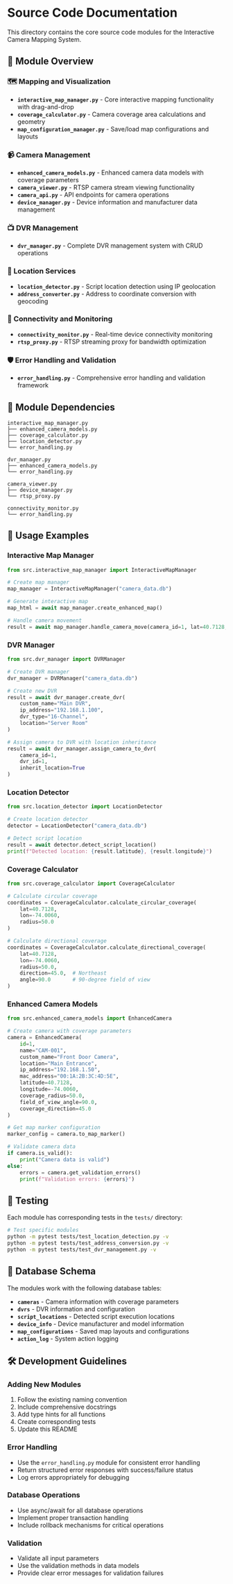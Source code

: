 # Source Code Documentation

This directory contains the core source code modules for the Interactive Camera Mapping System.

## 📁 Module Overview

### 🗺️ Mapping and Visualization
- **`interactive_map_manager.py`** - Core interactive mapping functionality with drag-and-drop
- **`coverage_calculator.py`** - Camera coverage area calculations and geometry
- **`map_configuration_manager.py`** - Save/load map configurations and layouts

### 📹 Camera Management
- **`enhanced_camera_models.py`** - Enhanced camera data models with coverage parameters
- **`camera_viewer.py`** - RTSP camera stream viewing functionality
- **`camera_api.py`** - API endpoints for camera operations
- **`device_manager.py`** - Device information and manufacturer data management

### 📺 DVR Management
- **`dvr_manager.py`** - Complete DVR management system with CRUD operations

### 📍 Location Services
- **`location_detector.py`** - Script location detection using IP geolocation
- **`address_converter.py`** - Address to coordinate conversion with geocoding

### 🔗 Connectivity and Monitoring
- **`connectivity_monitor.py`** - Real-time device connectivity monitoring
- **`rtsp_proxy.py`** - RTSP streaming proxy for bandwidth optimization

### 🛡️ Error Handling and Validation
- **`error_handling.py`** - Comprehensive error handling and validation framework

## 🔧 Module Dependencies

```
interactive_map_manager.py
├── enhanced_camera_models.py
├── coverage_calculator.py
├── location_detector.py
└── error_handling.py

dvr_manager.py
├── enhanced_camera_models.py
└── error_handling.py

camera_viewer.py
├── device_manager.py
└── rtsp_proxy.py

connectivity_monitor.py
└── error_handling.py
```

## 📖 Usage Examples

### Interactive Map Manager
```python
from src.interactive_map_manager import InteractiveMapManager

# Create map manager
map_manager = InteractiveMapManager("camera_data.db")

# Generate interactive map
map_html = await map_manager.create_enhanced_map()

# Handle camera movement
result = await map_manager.handle_camera_move(camera_id=1, lat=40.7128, lon=-74.0060)
```

### DVR Manager
```python
from src.dvr_manager import DVRManager

# Create DVR manager
dvr_manager = DVRManager("camera_data.db")

# Create new DVR
result = await dvr_manager.create_dvr(
    custom_name="Main DVR",
    ip_address="192.168.1.100",
    dvr_type="16-Channel",
    location="Server Room"
)

# Assign camera to DVR with location inheritance
result = await dvr_manager.assign_camera_to_dvr(
    camera_id=1, 
    dvr_id=1, 
    inherit_location=True
)
```

### Location Detector
```python
from src.location_detector import LocationDetector

# Create location detector
detector = LocationDetector("camera_data.db")

# Detect script location
result = await detector.detect_script_location()
print(f"Detected location: {result.latitude}, {result.longitude}")
```

### Coverage Calculator
```python
from src.coverage_calculator import CoverageCalculator

# Calculate circular coverage
coordinates = CoverageCalculator.calculate_circular_coverage(
    lat=40.7128, 
    lon=-74.0060, 
    radius=50.0
)

# Calculate directional coverage
coordinates = CoverageCalculator.calculate_directional_coverage(
    lat=40.7128, 
    lon=-74.0060, 
    radius=50.0,
    direction=45.0,  # Northeast
    angle=90.0       # 90-degree field of view
)
```

### Enhanced Camera Models
```python
from src.enhanced_camera_models import EnhancedCamera

# Create camera with coverage parameters
camera = EnhancedCamera(
    id=1,
    name="CAM-001",
    custom_name="Front Door Camera",
    location="Main Entrance",
    ip_address="192.168.1.50",
    mac_address="00:1A:2B:3C:4D:5E",
    latitude=40.7128,
    longitude=-74.0060,
    coverage_radius=50.0,
    field_of_view_angle=90.0,
    coverage_direction=45.0
)

# Get map marker configuration
marker_config = camera.to_map_marker()

# Validate camera data
if camera.is_valid():
    print("Camera data is valid")
else:
    errors = camera.get_validation_errors()
    print(f"Validation errors: {errors}")
```

## 🧪 Testing

Each module has corresponding tests in the `tests/` directory:

```bash
# Test specific modules
python -m pytest tests/test_location_detection.py -v
python -m pytest tests/test_address_conversion.py -v
python -m pytest tests/test_dvr_management.py -v
```

## 🔄 Database Schema

The modules work with the following database tables:

- **`cameras`** - Camera information with coverage parameters
- **`dvrs`** - DVR information and configuration
- **`script_locations`** - Detected script execution locations
- **`device_info`** - Device manufacturer and model information
- **`map_configurations`** - Saved map layouts and configurations
- **`action_log`** - System action logging

## 🛠️ Development Guidelines

### Adding New Modules
1. Follow the existing naming convention
2. Include comprehensive docstrings
3. Add type hints for all functions
4. Create corresponding tests
5. Update this README

### Error Handling
- Use the `error_handling.py` module for consistent error handling
- Return structured error responses with success/failure status
- Log errors appropriately for debugging

### Database Operations
- Use async/await for all database operations
- Implement proper transaction handling
- Include rollback mechanisms for critical operations

### Validation
- Validate all input parameters
- Use the validation methods in data models
- Provide clear error messages for validation failures